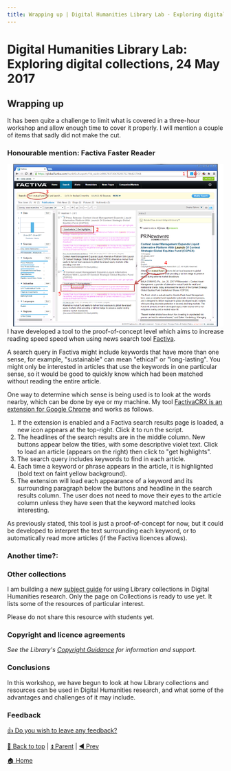 ```yaml
---
title: Wrapping up | Digital Humanities Library Lab - Exploring digital collections, 24 May 2017
---
```


# Digital Humanities Library Lab: Exploring digital collections, 24 May 2017
## Wrapping up
It has been quite a challenge to limit what is covered in a three-hour workshop and allow enough time to cover it properly. I will mention a couple of items that sadly did not make the cut.

### Honourable mention: Factiva Faster Reader
![Factiva Chrome extension](img/factiva-crx.png)
I have developed a tool to the proof-of-concept level which aims to increase reading speed speed when using news search tool [Factiva](http://man-fe.hosted.exlibrisgroup.com/MU_VU1:44MAN_ALMA_DS61213297840001631&tabs=viewOnlineTab).

A search query in Factiva might include keywords that have more than one sense, for example, "sustainable" can mean "ethical" or "long-lasting". You might only be interested in articles that use the keywords in one particular sense, so it would be good to quickly know which had been matched without reading the entire article. 

One way to determine which sense is being used is to look at the words nearby, which can be done by eye or my machine. My tool [FactivaCRX is an extension for Google Chrome](https://github.com/PhilReedData/FactivaCRX) and works as follows.

1. If the extension is enabled and a Factiva search results page is loaded, a new icon appears at the top-right. Click it to run the script.
2. The headlines of the search results are in the middle column. New buttons appear below the titles, with some descriptive violet text. Click to load an article (appears on the right) then click to "get highlights".
3. The search query includes keywords to find in each article.
4. Each time a keyword or phrase appears in the article, it is highlighted (bold text on faint yellow background). 
5. The extension will load each appearance of a keyword and its surrounding paragraph below the buttons and headline in the search results column. The user does not need to move their eyes to the article column unless they have seen that the keyword matched looks interesting.

As previously stated, this tool is just a proof-of-concept for now, but it could be developed to interpret the text surrounding each keyword, or to automatically read more articles (if the Factiva licences allows).

### Another time?:

### Other collections

I am building a new [subject guide](http://subjects.library.manchester.ac.uk/digitalhumanities) for using Library collections in Digital Humanities research. Only the page on Collections is ready to use yet. It lists some of the resources of particular interest.

Please do not share this resource with students yet.

### Copyright and licence agreements
_See the Library's [Copyright Guidance](http://subjects.library.manchester.ac.uk/copyright/) for information and support._

### Conclusions

In this workshop, we have begun to look at how Library collections and resources can be used in Digital Humanities research, and what some of the advantages and challenges of it may include.

### Feedback
[:thumbsup: Do you wish to leave any feedback?](https://goo.gl/forms/KmYw8TnrlVt0lw5i1)


[:arrow_up_small: Back to top](#wrapping-up) | [:arrow_double_up: Parent](index.html) | [:arrow_backward: Prev](london.html)

[:house: Home](/)
